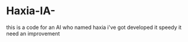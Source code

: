 # Haxia-IA-
this is a code for an AI who named haxia i've got developed it speedy it need an improvement
